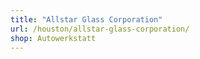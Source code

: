 ```yaml
---
title: "Allstar Glass Corporation"
url: /houston/allstar-glass-corporation/
shop: Autowerkstatt
---
```

